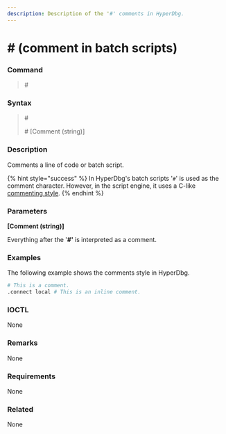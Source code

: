 ```yaml
---
description: Description of the '#' comments in HyperDbg.
---
```


# # (comment in batch scripts)

### Command

> \#

### Syntax

> \#
>
> \# \[Comment (string)]

### Description

Comments a line of code or batch script.

{% hint style="success" %}
In HyperDbg's batch scripts '`#`' is used as the comment character. However, in the script engine, it uses a C-like [commenting style](https://docs.hyperdbg.org/commands/scripting-language/assumptions-and-evaluations#comments).
{% endhint %}

### Parameters

**\[Comment (string)]**

Everything after the '**#'** is interpreted as a comment.

### Examples

The following example shows the comments style in HyperDbg.

```bash
# This is a comment.
.connect local # This is an inline comment.
```

### IOCTL

None

### Remarks

None

### Requirements

None

### Related

None
